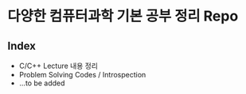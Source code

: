# 다양한 컴퓨터과학 기본 공부 정리 Repo

## Index
- C/C++ Lecture 내용 정리
- Problem Solving Codes / Introspection
- ...to be added
